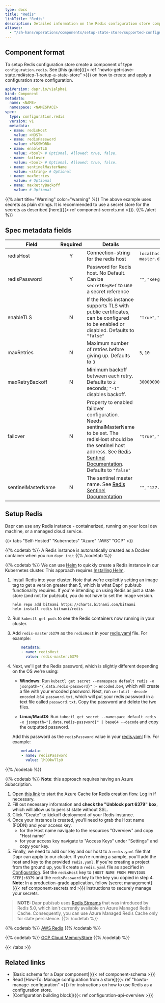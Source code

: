 ```yaml
---
type: docs
title: "Redis"
linkTitle: "Redis"
description: Detailed information on the Redis configuration store component
aliases:
  - "/zh-hans/operations/components/setup-state-store/supported-configuration-stores/setup-redis/"
---
```


## Component format

To setup Redis configuration store create a component of type `configuration.redis`. See [this guide]({{< ref "howto-get-save-state.md#step-1-setup-a-state-store" >}}) on how to create and apply a configuration store configuration.

```yaml
apiVersion: dapr.io/v1alpha1
kind: Component
metadata:
  name: <NAME>
  namespace: <NAMESPACE>
spec:
  type: configuration.redis
  version: v1
  metadata:
  - name: redisHost
    value: <HOST>
  - name: redisPassword
    value: <PASSWORD>
  - name: enableTLS
    value: <bool> # Optional. Allowed: true, false.
  - name: failover
    value: <bool> # Optional. Allowed: true, false.
  - name: sentinelMasterName
    value: <string> # Optional
  - name: maxRetries
    value: # Optional
  - name: maxRetryBackoff
    value: # Optional

```

{{% alert title="Warning" color="warning" %}}
The above example uses secrets as plain strings. It is recommended to use a secret store for the secrets as described [here]({{< ref component-secrets.md >}}).
{{% /alert %}}


## Spec metadata fields

| Field              | Required | Details | Example |
|--------------------|:--------:|---------|---------|
| redisHost          | Y        | Connection-string for the redis host  | `localhost:6379`, `redis-master.default.svc.cluster.local:6379`
| redisPassword      | Y        | Password for Redis host. No Default. Can be `secretKeyRef` to use a secret reference  | `""`, `"KeFg23!"`
| enableTLS          | N         | If the Redis instance supports TLS with public certificates, can be configured to be enabled or disabled. Defaults to `"false"` | `"true"`, `"false"`
| maxRetries         | N         | Maximum number of retries before giving up. Defaults to `3` | `5`, `10`
| maxRetryBackoff    | N         | Minimum backoff between each retry. Defaults to `2` seconds; `"-1"` disables backoff. | `3000000000`
| failover           | N         | Property to enabled failover configuration. Needs sentinalMasterName to be set. The redisHost should be the sentinel host address. See [Redis Sentinel Documentation](https://redis.io/topics/sentinel). Defaults to `"false"` | `"true"`, `"false"`
| sentinelMasterName | N         | The sentinel master name. See [Redis Sentinel Documentation](https://redis.io/topics/sentinel) | `""`,  `"127.0.0.1:6379"`


## Setup Redis

Dapr can use any Redis instance - containerized, running on your local dev machine, or a managed cloud service.

{{< tabs "Self-Hosted" "Kubernetes" "Azure" "AWS" "GCP" >}}

{{% codetab %}}
A Redis instance is automatically created as a Docker container when you run `dapr init`
{{% /codetab %}}

{{% codetab %}}
We can use [Helm](https://helm.sh/) to quickly create a Redis instance in our Kubernetes cluster. This approach requires [Installing Helm](https://github.com/helm/helm#install).

1. Install Redis into your cluster. Note that we're explicitly setting an image tag to get a version greater than 5, which is what Dapr' pub/sub functionality requires. If you're intending on using Redis as just a state store (and not for pub/sub), you do not have to set the image version.
    ```bash
    helm repo add bitnami https://charts.bitnami.com/bitnami
    helm install redis bitnami/redis
    ```

2. Run `kubectl get pods` to see the Redis containers now running in your cluster.
3. Add `redis-master:6379` as the `redisHost` in your [redis.yaml](#configuration) file. For example:
    ```yaml
        metadata:
        - name: redisHost
          value: redis-master:6379
    ```
4. Next, we'll get the Redis password, which is slightly different depending on the OS we're using:
    - **Windows**: Run `kubectl get secret --namespace default redis -o jsonpath="{.data.redis-password}" > encoded.b64`, which will create a file with your encoded password. Next, run `certutil -decode encoded.b64 password.txt`, which will put your redis password in a text file called `password.txt`. Copy the password and delete the two files.

    - **Linux/MacOS**: Run `kubectl get secret --namespace default redis -o jsonpath="{.data.redis-password}" | base64 --decode` and copy the outputted password.

    Add this password as the `redisPassword` value in your [redis.yaml](#configuration) file. For example:
    ```yaml
        metadata:
        - name: redisPassword
          value: lhDOkwTlp0
    ```
{{% /codetab %}}

{{% codetab %}}
**Note**: this approach requires having an Azure Subscription.

1. Open [this link](https://ms.portal.azure.com/#create/Microsoft.Cache) to start the Azure Cache for Redis  creation flow. Log in if necessary.
2. Fill out necessary information and **check the "Unblock port 6379" box**, which will allow us to persist state without SSL.
3. Click "Create" to kickoff deployment of your Redis instance.
4. Once your instance is created, you'll need to grab the Host name (FQDN) and your access key.
   - for the Host name navigate to the resources "Overview" and copy "Host name"
   - for your access key navigate to "Access Keys" under "Settings" and copy your key.
5. Finally, we need to add our key and our host to a `redis.yaml` file that Dapr can apply to our cluster. If you're running a sample, you'll add the host and key to the provided `redis.yaml`. If you're creating a project from the ground up, you'll create a `redis.yaml` file as specified in [Configuration](#configuration). Set the `redisHost` key to `[HOST NAME FROM PREVIOUS STEP]:6379` and the `redisPassword` key to the key you copied in step 4. **Note:** In a production-grade application, follow [secret management]({{< ref component-secrets.md >}}) instructions to securely manage your secrets.

> **NOTE:** Dapr pub/sub uses [Redis Streams](https://redis.io/topics/streams-intro) that was introduced by Redis 5.0, which isn't currently available on Azure Managed Redis Cache. Consequently, you can use Azure Managed Redis Cache only for state persistence.
{{% /codetab %}}

{{% codetab %}}
[AWS Redis](https://aws.amazon.com/redis/)
{{% /codetab %}}

{{% codetab %}}
[GCP Cloud MemoryStore](https://cloud.google.com/memorystore/)
{{% /codetab %}}

{{< /tabs >}}


## Related links
- [Basic schema for a Dapr component]({{< ref component-schema >}})
- Read [How-To: Manage configuration from a store]({{< ref "howto-manage-configuration" >}}) for instructions on how to use Redis as a configuration store.
- [Configuration building block]({{< ref configuration-api-overview >}})
